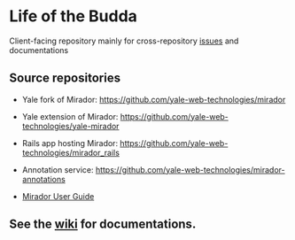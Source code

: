 # Life of the Budda
Client-facing repository mainly for cross-repository [issues](https://github.com/IATH-UVA/lotb/issues) and documentations

## Source repositories

* Yale fork of Mirador: https://github.com/yale-web-technologies/mirador
* Yale extension of Mirador: https://github.com/yale-web-technologies/yale-mirador
* Rails app hosting Mirador: https://github.com/yale-web-technologies/mirador_rails
* Annotation service: https://github.com/yale-web-technologies/mirador-annotations
 
* [Mirador User Guide](https://github.com/yale-web-technologies/mirador-project/wiki/User-Guide---Mirador-@Yale)

## See the [wiki](https://github.com/yale-web-technologies/mirador-project/wiki) for documentations.
